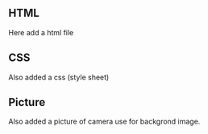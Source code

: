 ## HTML
Here add a html file
## CSS
Also added a css (style sheet)
## Picture
Also added a picture of camera use for backgrond image.
